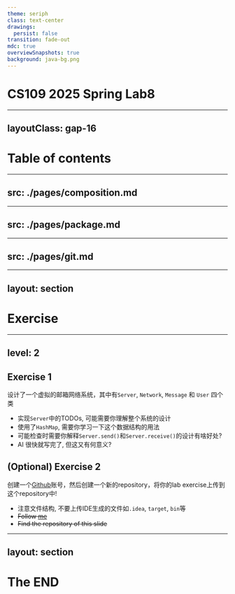 ```yaml
---
theme: seriph
class: text-center
drawings:
  persist: false
transition: fade-out
mdc: true
overviewSnapshots: true
background: java-bg.png
---
```

# CS109 2025 Spring Lab8

---
layoutClass: gap-16
---
# Table of contents

<Toc v-click minDepth="1" maxDepth="5" columns="2"></Toc>

---
src: ./pages/composition.md
---

---
src: ./pages/package.md
---

---
src: ./pages/git.md
---

---
layout: section
---
# Exercise

---
level: 2
---
## Exercise 1

设计了一个虚拟的邮箱网络系统，其中有`Server`, `Network`, `Message` 和 `User` 四个类

- 实现`Server`中的TODOs, 可能需要你理解整个系统的设计
- 使用了`HashMap`, 需要你学习一下这个数据结构的用法
- 可能检查时需要你解释`Server.send()`和`Server.receive()`的设计有啥好处?
- AI 很快就写完了, 但这又有何意义?

## (Optional) Exercise 2

创建一个[Github](https://github.com)账号，然后创建一个新的repository，将你的lab exercise上传到这个repository中!

- 注意文件结构, 不要上传IDE生成的文件如`.idea`, `target`, `bin`等
- ~~Follow [me](https://github.com/chanbengz)~~
- ~~Find the repository of this slide~~

---
layout: section
---
# The END
